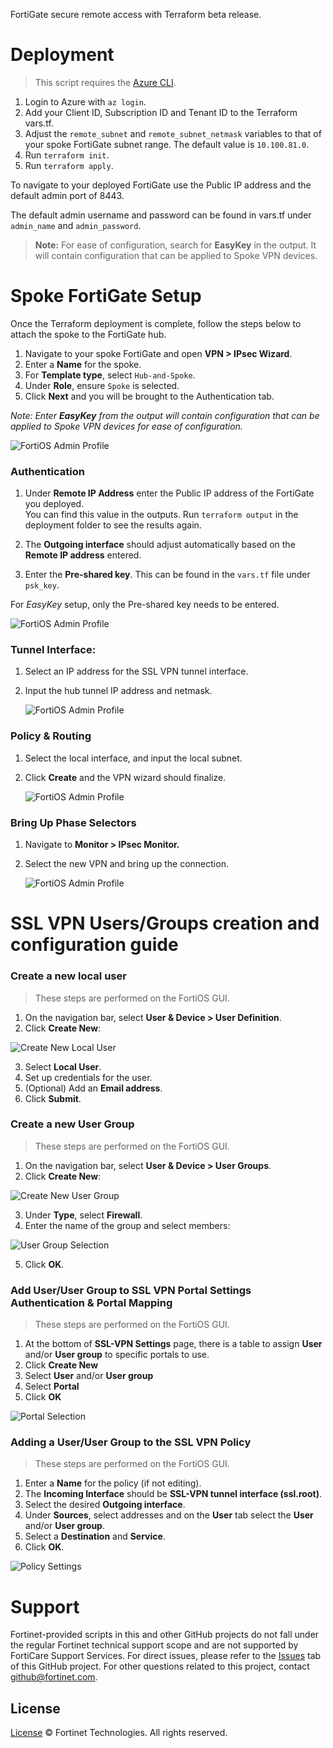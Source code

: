 FortiGate secure remote access with Terraform beta release.

# Deployment

> This script requires the [Azure CLI](https://docs.microsoft.com/en-us/cli/azure/install-azure-cli?view=azure-cli-latest).

1. Login to Azure with `az login`.<br>
2. Add your Client ID, Subscription ID and Tenant ID to the Terraform vars.tf.<br>
3. Adjust the `remote_subnet` and `remote_subnet_netmask` variables to that of your spoke FortiGate subnet range. The default value is `10.100.81.0`.
4. Run `terraform init`.<br>
5. Run `terraform apply`.<br>

To navigate to your deployed FortiGate use the Public IP address and the default admin port of 8443.

The default admin username and password can be found in vars.tf under `admin_name` and `admin_password`. <br>

> **Note:** For ease of configuration, search for **EasyKey** in the output. It will contain configuration that can be applied to Spoke VPN devices.

# Spoke FortiGate Setup
  
Once the Terraform deployment is complete, follow the steps below to attach the spoke to the FortiGate hub.

1. Navigate to your spoke FortiGate and open **VPN > IPsec Wizard**.
2. Enter a **Name** for the spoke.
3. For **Template type**, select `Hub-and-Spoke`.
4. Under **Role**, ensure `Spoke` is selected.
5. Click **Next** and you will be brought to the Authentication tab.

<i>Note: Enter **EasyKey** from the output will contain configuration that can be applied to Spoke VPN devices for ease of configuration.</i><br>

![FortiOS Admin Profile](./imgs/easy_key.png)

### Authentication

1. Under **Remote IP Address** enter the Public IP address of the FortiGate you deployed.<br>You can find this value in the outputs. Run `terraform output` in the deployment folder to see the results again.

2. The **Outgoing interface** should adjust automatically based on the **Remote IP address** entered.
3. Enter the **Pre-shared key**. This can be found in the `vars.tf` file under `psk_key`.

For <i>EasyKey</i> setup, only the Pre-shared key needs to be entered.

![FortiOS Admin Profile](./imgs/step_2_auth.png)

### Tunnel Interface:

1. Select an IP address for the SSL VPN tunnel interface.
2. Input the hub tunnel IP address and netmask.

   ![FortiOS Admin Profile](./imgs/step_3_tunnel_interface.png)

### Policy & Routing

1.  Select the local interface, and input the local subnet.
2.  Click **Create** and the VPN wizard should finalize.

    ![FortiOS Admin Profile](./imgs/step_4_policy_routing.png)

### Bring Up Phase Selectors

1. Navigate to **Monitor > IPsec Monitor.**
2. Select the new VPN and bring up the connection.

   ![FortiOS Admin Profile](./imgs/bring_up_phase_selectors.png)

# SSL VPN Users/Groups creation and configuration guide

### Create a new local user
> These steps are performed on the FortiOS GUI.

1. On the navigation bar, select **User & Device > User Definition**.
2. Click **Create New**:

  ![Create New Local User](./imgs/create_new_user.png) 

3. Select **Local User**.
4. Set up credentials for the user.
5. (Optional) Add an **Email address**.
6. Click **Submit**.


### Create a new User Group
> These steps are performed on the FortiOS GUI.

1. On the navigation bar, select **User & Device > User Groups**.
2. Click **Create New**:

  ![Create New User Group](./imgs/user_group_selection.png)

3. Under **Type**, select **Firewall**.
4. Enter the name of the group and select members:

  ![User Group Selection](./imgs/user_group_selection.png)  

5. Click **OK**.

### Add User/User Group to SSL VPN Portal Settings Authentication & Portal Mapping
> These steps are performed on the FortiOS GUI.

1. At the bottom of **SSL-VPN Settings** page, there is a table to assign **User** and/or **User group** to specific portals to use.
2. Click **Create New** 
3. Select **User** and/or **User group**
4. Select **Portal**
5. Click **OK**

  ![Portal Selection](./imgs/ssl_vpn_portal_user_selection.png)

### Adding a User/User Group to the SSL VPN Policy
> These steps are performed on the FortiOS GUI.

1. Enter a **Name** for the policy (if not editing).
2. The **Incoming Interface** should be **SSL-VPN tunnel interface (ssl.root)**.
3. Select the desired **Outgoing interface**.
4. Under **Sources**, select addresses and on the **User** tab select the **User** and/or **User group**. 
5. Select a **Destination** and **Service**.
6. Click **OK**.

  ![Policy Settings](./imgs/policy_user_selection.png)

# Support

Fortinet-provided scripts in this and other GitHub projects do not fall under the regular Fortinet technical support scope and are not supported by FortiCare Support Services.
For direct issues, please refer to the [Issues](https://github.com/fortinet/terraform-secure-remote-access/issues) tab of this GitHub project.
For other questions related to this project, contact [github@fortinet.com](mailto:github@fortinet.com).

## License

[License](./LICENSE) © Fortinet Technologies. All rights reserved.
